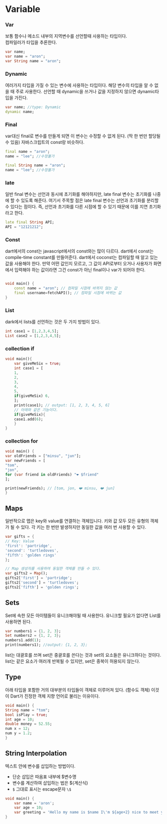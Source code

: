 # Variable

### Var
보통 함수나 메소드 내부의 지역변수를 선언할때 사용하는 타입이다.  
컴파일러가 타입을 추론한다.
```Dart
var name;
var name = "aron";
var String name = "aron";
```
### Dynamic
여러가지 타입을 가질 수 있는 변수에 사용하는 타입이다.
해당 변수의 타입을 알 수 없을 때 주로 사용한다.
선언할 때 dynamic을 쓰거나 값을 지정하지 않으면 dynamic타입을 가진다.
```Dart
var name; //type: Dynamic
dynamic name;
```
### Final
var대신 final로 변수를 만들게 되면 이 변수는 수정할 수 없게 된다. 
(딱 한 번만 할당될 수 있음)
자바스크립트의 const랑 비슷하다.
```dart
final name = "aron";
name = "lee"; //수정불가

final String name = "aron";
name = "lee"; //수정불가
```

### late
일반 final 변수는 선언과 동시에 초기화를 해야하지만, late final 변수는 초기화를 나중에 할 수 있도록 해준다.
여기서 주목할 점은 late final 변수는 선언과 초기화를 분리할 수 있다는 점이다. 즉, 선언과 초기화를 다른 시점에 할 수 있기 때문에 이를 지연 초기화라고 한다.
```dart
late final String API;
API = "12121212";
```
### Const 
dart에서의 const는 javascript에서의 const와는 많이 다르다.
dart에서 const는 compile-time constant를 만들어준다.
dart에서 coconst는 컴파일할 때 알고 있는 값을 사용해야 한다.
만약 어떤 값인지 모르고, 그 값이 API로부터 오거나 사용자가 화면에서 입력해야 하는 값이라면 그건 const가 아닌 final이나 var가 되어야 한다.
```dart

void main() {
    const name = "aron"; // 컴파일 시점에 바뀌지 않는 값
    final username=fetchAPI(); // 컴파일 시점에 바뀌는 값
}

```

### List
dark에서 lists를 선언하는 것은 두 가지 방법이 있다.
```dart
int case1 = [1,2,3,4,5];
List case2 = [1,2,3,4,5];
```
### collection if
```dart 
void main(){
    var giveMeSix = true;
    int case1 = [
    1,
    2,
    3,
    4,
    5,
    if(giveMeSix) 6,
    ];
    print(case1); // output: [1, 2, 3, 4, 5, 6]
    // 아래와 같은 기능이다.
    if(giveMeSix){
    case1.add(6);
    }
}
```
### collection for
```dart
void main() {
var oldFriends = ["minsu", "jun"];
var newFriends = [
"tom",
"jon",
for (var friend in oldFriends) "❤️ $friend"
];

print(newFriends); // [tom, jon, ❤️ minsu, ❤️ jun]
}
```

## Maps

일반적으로 맵은 key와 value를 연결하는 객체입니다. 키와 값 모두 모든 유형의 객체가 될 수 있다.
각 키는 한 번만 발생하지만 동일한 값을 여러 번 사용할 수 있다.
```dart
var gifts = {
// Key: Value
'first': 'partridge',
'second': 'turtledoves',
'fifth': 'golden rings'
};

// Map 생성자를 사용하여 동일한 객체를 만들 수 있다.
var gifts2 = Map();
gifts2['first'] = 'partridge';
gifts2['second'] = 'turtledoves';
gifts2['fifth'] = 'golden rings';
```
## Sets
Set에 속한 모든 아이템들이 유니크해야될 때 사용한다.
유니크할 필요가 없다면 List를 사용하면 된다.

```dart
var numbers1 = {1, 2, 3};
Set numbers2 = {1, 2, 3};
numbers1.add(1);
print(numbers1); //output: {1, 2, 3};
```
list는 대괄호를 쓰며 set은 중괄호를 쓴다는 것과 set의 요소들은 유니크하다는 것이다. list는 같은 요소가 여러개 반복될 수 있지만, set은 중복이 허용되지 않는다.
## Type
아래 타입을 포함한 거의 대부분의 타입들이 객체로 이루어져 있다. (함수도 객체)
이것이 Dart가 진정한 객체 지향 언어로 불리는 이유이다.
```dart
void main() {
String name = "tom";
bool isPlay = true;
int age = 10;
double money = 52.55;
num x = 12;
num y = 1.2;
}
```

## String Interpolation
텍스트 안에 변수를 삽입하는 방법이다.
+ 단순 삽입은 따옴표 내부에 $변수명
+ 변수를 계산하여 삽입하는 법은 ${계산식}
+ `$` 그대로 표시는 escape문자 `\$`

```dart
void main() {
    var name = 'aron';
    var age = 10;
    var greeting = 'Hello my name is $name I\'m ${age+2} nice to meet you';
}
```
